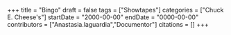 +++
title = "Bingo"
draft = false
tags = ["Showtapes"]
categories = ["Chuck E. Cheese's"]
startDate = "2000-00-00"
endDate = "0000-00-00"
contributors = ["Anastasia.laguardia","Documentor"]
citations = []
+++
